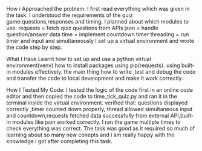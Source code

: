 How i Approached the problem:
 I first read everything which was given in the task.
I understood the requirements of the quiz game:questions,responses and timing.
I planned about which modules to use: requests = fetch quiz questions from APIs
json = handle question/answer data
time = implement countdown timer
threading = run timer and input and simultaneously
I set up a virtual environment and wrote the code step by step.

What I Have Learnt
how to set up and use a python virtual environment(venv)
how to install packages using pip(requests).
using built-in modules effectively.
the main thing how to write ,test and debug the code and transfer the code to local development and make it work correctly.

How I Tested My Code:
I tested the logic of the code first in an online code editor and then copied the code to time_tick_quiz.py and ran it in the terminal inside the virtual environment.
verified that:
questions displayed correctly ,timer counted down properly, thread allowed simultaneous input and countdown,requests fetched data successfully from external API,built-in modules like json worked correctly.
I ran the game multiple times to check everything was correct. 
The task was good as it required so much of learning about so many new conepts and i am really happy with the knowledge i got after completing this task.
